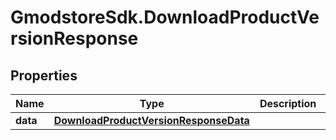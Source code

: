 # GmodstoreSdk.DownloadProductVersionResponse

## Properties

Name | Type | Description | Notes
------------ | ------------- | ------------- | -------------
**data** | [**DownloadProductVersionResponseData**](DownloadProductVersionResponseData.md) |  | 


